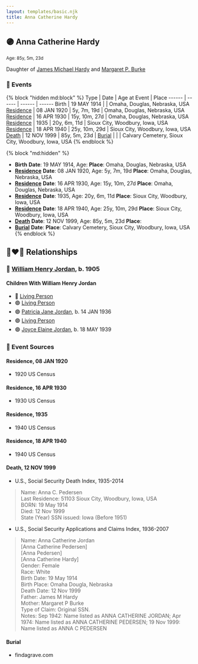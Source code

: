 ```yaml
---
layout: templates/basic.njk
title: Anna Catherine Hardy
---
```

## 🟣 Anna Catherine Hardy
<small>Age: 85y, 5m, 23d</small>

Daughter of [James Michael Hardy](/people/1/11204316) and [Margaret P. Burke](/people/2/29782872)

### 📆 Events

{% block "hidden md:block" %}
Type | Date | Age at Event | Place
------ | ------ | ------ | ------
Birth | 19 MAY 1914 |  | Omaha, Douglas, Nebraska, USA
[Residence](#event-event-0) | 08 JAN 1920 | 5y, 7m, 19d | Omaha, Douglas, Nebraska, USA
[Residence](#event-event-1) | 16 APR 1930 | 15y, 10m, 27d | Omaha, Douglas, Nebraska, USA
[Residence](#event-event-2) | 1935 | 20y, 6m, 11d | Sioux City, Woodbury, Iowa, USA
[Residence](#event-event-3) | 18 APR 1940 | 25y, 10m, 29d | Sioux City, Woodbury, Iowa, USA
[Death](#event-event-8) | 12 NOV 1999 | 85y, 5m, 23d |
[Burial](#event-event-9) |  |  | Calvary Cemetery, Sioux City, Woodbury, Iowa, USA
{% endblock %}

{% block "md:hidden" %}
- **Birth**
**Date**: 19 MAY 1914, Age:
**Place**: Omaha, Douglas, Nebraska, USA
- **[Residence](#event-event-0)**
**Date**: 08 JAN 1920, Age: 5y, 7m, 19d
**Place**: Omaha, Douglas, Nebraska, USA
- **[Residence](#event-event-1)**
**Date**: 16 APR 1930, Age: 15y, 10m, 27d
**Place**: Omaha, Douglas, Nebraska, USA
- **[Residence](#event-event-2)**
**Date**: 1935, Age: 20y, 6m, 11d
**Place**: Sioux City, Woodbury, Iowa, USA
- **[Residence](#event-event-3)**
**Date**: 18 APR 1940, Age: 25y, 10m, 29d
**Place**: Sioux City, Woodbury, Iowa, USA
- **[Death](#event-event-8)**
**Date**: 12 NOV 1999, Age: 85y, 5m, 23d
**Place**:
- **[Burial](#event-event-9)**
**Date**:
**Place**: Calvary Cemetery, Sioux City, Woodbury, Iowa, USA
{% endblock %}

## 👩‍❤️‍👨 Relationships

### 🔵 [William Henry Jordan](/people/3/32091032), b. 1905

#### Children With William Henry Jordan
* 🔵 [Living Person](/people/7/71455712)
* 🟣 [Living Person](/people/8/81156064)
* 🟣 [Patricia Jane Jordan](/people/8/8578400), b. 14 JAN 1936
* 🟣 [Living Person](/people/1/16458922)
* 🟣 [Joyce Elaine Jordan](/people/8/86240475), b. 18 MAY 1939
### 📰 Event Sources

#### <a id="event-event-0"></a> Residence, 08 JAN 1920
* 1920 US Census

#### <a id="event-event-1"></a> Residence, 16 APR 1930
* 1930 US Census

#### <a id="event-event-2"></a> Residence, 1935
* 1940 US Census

#### <a id="event-event-3"></a> Residence, 18 APR 1940
* 1940 US Census

#### <a id="event-event-8"></a> Death, 12 NOV 1999
* U.S., Social Security Death Index, 1935-2014
>   
  > Name: Anna C. Pedersen  
  > Last Residence: 51103 Sioux City, Woodbury, Iowa, USA  
  > BORN: 19 May 1914  
  > Died: 12 Nov 1999  
  > State (Year) SSN issued: Iowa (Before 1951)
* U.S., Social Security Applications and Claims Index, 1936-2007
>   
  > Name: Anna Catherine Jordan  
  > [Anna Catherine Pedersen]  
  > [Anna Pedersen]  
  > [Anna Catherine Hardy]  
  > Gender: Female  
  > Race: White  
  > Birth Date: 19 May 1914  
  > Birth Place: Omaha Dougla, Nebraska  
  > Death Date: 12 Nov 1999  
  > Father: James M Hardy  
  > Mother: Margaret P Burke  
  > Type of Claim: Original SSN.  
  > Notes: Sep 1942:  Name listed as ANNA CATHERINE JORDAN; Apr 1974:  Name listed as ANNA CATHERINE PEDERSEN; 19 Nov 1999:  Name listed as ANNA C PEDERSEN

#### <a id="event-event-9"></a> Burial
* findagrave.com
